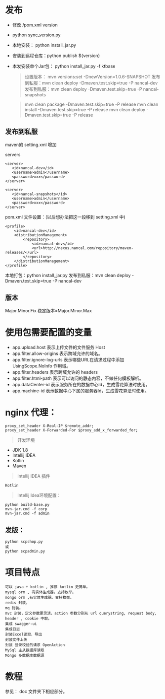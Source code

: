 
# 发布

- 修改 /pom.xml version
- python sync_version.py
- 本地安装： python install_jar.py  
- 安装到远程仓库：python publish ${version}
- 本发安装单个Jar包： python install_jar.py -f ktbase


    > 设置版本： mvn versions:set -DnewVersion=1.0.6-SNAPSHOT
    > 发布到私服：mvn clean deploy -Dmaven.test.skip=true -P nancal-dev
    > 发布到私服：mvn clean deploy -Dmaven.test.skip=true -P nancal-snapshots

    > mvn clean package -Dmaven.test.skip=true  -P release
    > mvn clean install -Dmaven.test.skip=true  -P release
    > mvn clean deploy -Dmaven.test.skip=true -P release

## 发布到私服
maven的 setting.xml 增加

servers
```
<server>
   <id>nancal-dev</id>
   <username>admin</username>
   <password>xxx</password>
</server>

<server>
   <id>nancal-snapshots</id>
   <username>admin</username>
   <password>xxx</password>
</server>
```



pom.xml 文件设置：(以后想办法把这一段移到 setting.xml 中)
```
<profile>
    <id>nancal-dev</id>
    <distributionManagement>
        <repository>
            <id>nancal-dev</id>
            <url>http://nexus.nancal.com/repository/maven-releases/</url>
        </repository>
    </distributionManagement>
</profile>
```

本地打包：python install_jar.py
发布到私服：mvn clean deploy -Dmaven.test.skip=true -P nancal-dev

## 版本

Major.Minor.Fix
稳定版本=Major.Minor.Max


# 使用包需要配置的变量

- app.upload.host 表示上传文件的文件服务 Host
- app.filter.allow-origins 表示跨域允许的域名。
- app.filter.ignore-log-urls 表示哪些URL在请求过程中添加 UsingScope.NoInfo 作用域。
- app.filter.headers 表示跨域允许的 headers
- app.filter.html-path 表示可以访问的静态内容，不做任何模板解析。
- app.dataCenter-id 表示服务所在的数据中心Id，生成雪花算法时使用。
- app.machine-id 表示数据中心下属的服务器Id，生成雪花算法时使用。

# nginx 代理：

```
proxy_set_header X-Real-IP $remote_addr;
proxy_set_header X-Forwarded-For $proxy_add_x_forwarded_for;
```



>开发环境

- JDK 1.8
- Intellij IDEA
- Kotlin
- Maven

>Intellij IDEA 插件
    
    Kotlin
    
>Intellij Idea环境配置：
    
    python build-base.py
    mvn-jar.cmd -f corp
    mvn-jar.cmd -f admin
 
## 发版：
    
    python scpshop.py
    或
    python scpadmin.py
 
# 项目特点

    可以 java + kotlin , 推荐 kotlin 更简单。
    mysql orm , 有实体生成器。支持枚举。
    mongo orm ,有实体生成器。支持枚举。
    redis 封装。
    mq 封装。
    mvc 封装，定义参数更灵活，action 参数分别从 url querystring, request body, header , cookie 中取。
    集成 swagger-ui
    集成日志
    封装Excel读取，导出
    封装文件上传
    封装 登录校验的请求 OpenAction
    MySql 主从数据库读取
    Mongo 多数据库数据源
    
# 教程

参见： doc 文件夹下相应部分。



